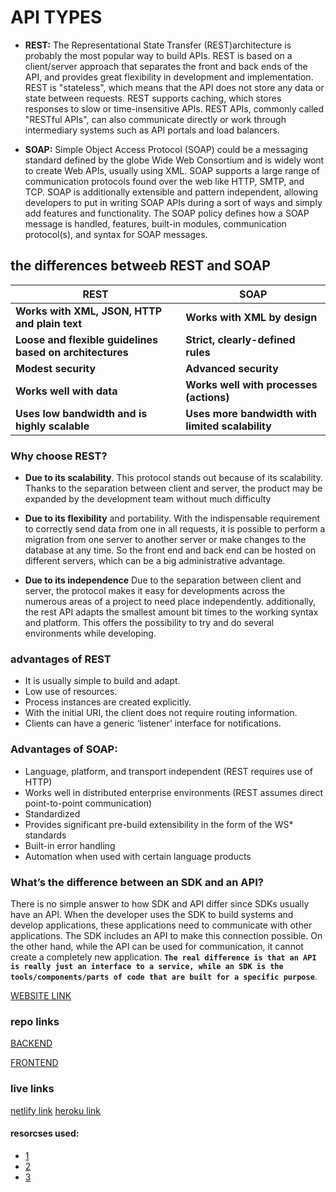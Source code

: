 # API TYPES 


* **REST:** The Representational State Transfer (REST) ​​architecture is probably the most popular way to build APIs. REST is based on a client/server approach that separates the front and back ends of the API, and provides great flexibility in development and implementation. REST is "stateless", which means that the API does not store any data or state between requests. REST supports caching, which stores responses to slow or time-insensitive APIs. REST APIs, commonly called "RESTful APIs", can also communicate directly or work through intermediary systems such as API portals and load balancers.


* **SOAP:** Simple Object Access Protocol (SOAP) could be a messaging standard defined by the globe Wide Web Consortium and is widely wont to create Web APIs, usually using XML. SOAP supports a large range of communication protocols found over the web like HTTP, SMTP, and TCP. SOAP is additionally extensible and pattern independent, allowing developers to put in writing SOAP APIs during a sort of ways and simply add features and functionality. The SOAP policy defines how a SOAP message is handled, features, built-in modules, communication protocol(s), and syntax for SOAP messages.



## the differences betweeb REST and SOAP

REST | SOAP 
----------- | ------------
**Works with XML, JSON, HTTP and plain text**|**Works with XML by design**
**Loose and flexible guidelines based on architectures** |**Strict, clearly-defined rules**
**Modest security** | **Advanced security**
**Works well with data** | **Works well with processes (actions)**
**Uses low bandwidth and is highly scalable** | **Uses more bandwidth with limited scalability**
 



 ### Why choose REST?

 * **Due to its scalability**. This protocol stands out because of its scalability. Thanks to the separation between client and server, the product may be expanded by the development team without much difficulty

 * **Due to its flexibility** and portability. With the indispensable requirement to correctly send data from one in all requests, it is possible to perform a migration from one server to another server or make changes to the database at any time. So the front end and back end can be hosted on different servers, which can be a big administrative advantage.

 * **Due to its independence** Due to the separation between client and server, the protocol makes it easy for developments across the numerous areas of a project to need place independently. additionally, the rest API adapts the smallest amount bit times to the working syntax and platform. This offers the possibility to try and do several environments while developing. 

 ### advantages of REST 

 * It is usually simple to build and adapt. 
 * Low use of resources.
 * Process instances are created explicitly.
 * With the initial URI, the client does not require routing information.
 * Clients can have a generic ‘listener’ interface for notifications.


 ### Advantages of SOAP:

  * Language, platform, and transport independent (REST requires use of HTTP)
  * Works well in distributed enterprise environments (REST assumes direct point-to-point communication)
  * Standardized
  * Provides significant pre-build extensibility in the form of the WS* standards
  * Built-in error handling
  * Automation when used with certain language products


### What’s the difference between an SDK and an API?


 There is no simple answer to how SDK and API differ since SDKs usually have an API. When the developer uses the SDK to build systems and develop applications, these applications need to communicate with other applications. The SDK includes an API to make this connection possible. On the other hand, while the API can be used for communication, it cannot create a completely new application. **`The real difference is that an API is really just an interface to a service, while an SDK is the tools/components/parts of code that are built for a specific purpose`**.



[WEBSITE LINK](https://tariqs-city-explorer.netlify.app/)

### repo links

[BACKEND](https://github.com/tariqkjm7/Full-stack)

[FRONTEND](https://github.com/tariqkjm7/city-Exploler)

### live links
[netlify link](https://tariqs-city-explorer.netlify.app/)
[heroku link](https://tariqs-city-explorer.herokuapp.com/)

 #### resorcses used:

 * [1](https://squareup.com/us/en/townsquare/sdk-vs-api)
 * [2](https://searchapparchitecture.techtarget.com/tip/What-are-the-types-of-APIs-and-their-differences)
 * [3](https://smartbear.com/blog/soap-vs-rest-whats-the-difference/)